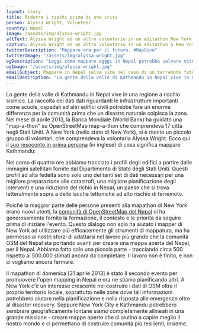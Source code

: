 ```yaml
---
layout: story
title: Ridurre i rischi prima di una crisi
person: Alyssa Wright, Volunteer 
country: Nepal
image: /assets/img/alyssa-wright.jpg
altText: Alyssa Wright ed un altro volontario in un editathon New York City per mappare Valle di Kathmandu in Nepal, il 21 aprile 2013. Foto della comunità di OpenStreetMap (OSM) del Nepal.
caption: Alyssa Wright ed un altro volontario in un editathon a New York City per mappare la valle di Kathmandu in Nepal, il 21 aprile 2013. Foto della comunità di OpenStreetMap (OSM) del Nepal.
twitterDescription: "Mappare ora per il futuro. #MapGive"
twitterImage: "/assets/img/alyssa-wright.jpg"
ogDescription: "Leggi come mappare ogggi in Nepal potrebbe salvare vite nel caso di un terremoto in futuro."
ogImage: "/assets/img/alyssa-wright.jpg"
emailSubject: Mappare in Nepal salva vite nel caso di un terremoto futuro.
emailDescription: "La gente della valle di Kathmandu in Nepal vive in una regione ad alto rischio sismico. La raccolta dei dati dati riguardanti le infrastrutture critiche come le scuole, gli ospedali ed gli edifici pubblici adesso potrebbe fare la differenza tra la vita e la morte."
---
```


La gente della valle di Kathmandu in Nepal vive in una regione
a rischio sismico. La raccolta dei dati dati riguardanti le
infrastrutture importanti come scuole, ospedali ed altri edifici
civili potrebbe fare un enorme differenza per la comunità prima
che un disastro naturale colpisca la zona. Nel mese di aprile
2013, la Banca Mondiale (World Bank) ha guidato una "map-a-thon"
su OpenStreetMap map-a-thon che comprendeva 17 città negli Stati
Uniti. A New York (nello stato di New York), si è riunito un
piccolo gruppo di volontari, che comprendeva la volontaria Alyssa
Wright. Ecco qui il <a href=
"http://www.osmnepal.org/us-spring-editathon-2013/" target=
"_blank">suo resoconto in prima persona</a> (in inglese) di cosa
significa mappare Kathmandu:

Nel corso di quattro ore abbiamo tracciato i profili degli
edifici a partire dalle immagini satellitari fornite dal
Dipartimento di Stato degli Stati Uniti. Questi profili ad alta
fedeltà sono solo uno dei tanti set di dati necessari per una
migliore preparazione alle catastrofi, una migliore
pianificazione degli interventi e una riduzione del richio in
Nepal, un paese che si trova letteralmente sopra a delle lacche
tettoniche ad alto rischio di terremoto.

Poiché la maggior parte delle persone presenti alla mapathon
di New York erano nuovi utenti, la <a href=
"http://www.osmnepal.org/about/" target="_blank">comunità di
OpenStreetMap del Nepal</a> ci ha generosamente fornito la
formazione, il contesto e le priorità da seguire prima di
iniziare l'evento. Questo dialogo non solo ha aiutato i mapper di
New York ad utilizzare più efficacemente gli strumenti di
mappatura, ma ha permesso ai nostri sforzi di adattarsi nel
lavoro più grande che la comunità OSM del Nepal sta portando
avanti per creare una mappa aperta del Nepal, per il Nepal.
Abbiamo fatto solo una piccola parte - tracciando circa 500
rispetto ai 500.000 stimati ancora da completare. Il lavoro non è
finito, e non ci vogliamo ancora fermare.

Il mapathon di domenica [21 aprile 2013] è stato il secondo
evento per promuovere l'open mapping in Nepal e ora ne stiamo
pianificando altri. A New York c'è un interesse crescente nel
costruire i dati di OSM oltre il proprio territorio locale,
soprattutto nelle zone dove tali informazioni potrebbero aiutare
nella pianificazione e nella risposta alle emergenze oltre al
disaster recovery. Seppure New York City e Kathmandu potrebbero
sembrare geograficamente lontane siamo completamente allineati in
una grande missione - creare mappe aperte che ci aiutino a capire
meglio il nostro mondo e ci permettano di costruire comunità più
resilienti, insieme.
